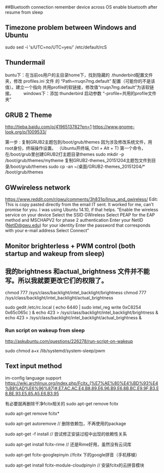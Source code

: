 ##Bluetooth connection
    remember device across OS
    enable bluetooth after resume from sleep

## Timezone problem between Windows and Ubuntu
sudo sed -i 's/UTC=no/UTC=yes/' /etc/default/rcS


## Thundermail
buntu下：在当前os用户的主目录home下，找到隐藏的 .thunderbird配置文件夹，修改 profiles.ini 文件 的 “Path=rruqn7mg.default” 配置（可能你的不是该值）。建立一个指向 共用profile的软链接，修改值“rruqn7mg.default”为该软链接。 
　　windows下：添加 thunderbird 启动参数 “-profile=共用的profile文件夹”
　　
## GRUB 2 Theme
http://tieba.baidu.com/p/4196513782?pn=1
https://www.gnome-look.org/p/1009533/

第一步 : 复制GRUB2主题包到/boot/grub/themes
因为涉及修改系统文件，用root身份，终端操作设置。
（Ubuntu开终端, Ctrl + Alt + T)
第一个命令， 在/boot/grub里创建GRUB2打主题目录themes
sudo mkdir -p /boot/grub/themes/mytheme
复制GRUB2-themes_20151204主题包文件到目录/boot/grub/themes sudo cp -an ~/桌面/GRUB2-themes_20151204/* /boot/grub/themes

## GWwireless network
https://www.reddit.com/r/gwu/comments/3h831q/linux_and_gwireless/
Edit: This is copy pasted directly from the email IT sent. It worked for me, can't promise for you. I was using Ubuntu 14.10, if that helps.
"Enable the wireless service on your device
Select the SSID GWireless
Select PEAP for the EAP method and MSCHAPV2 for phase 2 authentication
Enter your NetID (NetID@gwu.edu) for your identity
Enter the password that corresponds with your e-mail address
Select Connect"


## Monitor brighterless + PWM control (both startup and wakeup from sleep)

## 我的brightness 和actual_brightness 文件并不能写。所以我就要更改它们的权限了。
chmod 777 /sys/class/backlight/intel_backlight/brightness
chmod 777 /sys/class/backlight/intel_backlight/actual_brightness

sudo gedit /etc/rc.local
( echo 6440 | sudo intel_reg write 0xC8254 0x65c065c ) &
echo 423  > /sys/class/backlight/intel_backlight/brightness &
echo 423  > /sys/class/backlight/intel_backlight/actual_brightness &



### Run script on wakeup from sleep
http://askubuntu.com/questions/226278/run-script-on-wakeup

sudo chmod a+x /lib/systemd/system-sleep/pwm




## Text input method
im-config
language support
https://wiki.archlinux.org/index.php/Fcitx_(%E7%AE%80%E4%BD%93%E4%B8%AD%E6%96%87)#.E7.AC.AC.E4.B8.89.E6.96.B9.E6.8B.BC.E9.9F.B3.E8.BE.93.E5.85.A5.E6.B3.95



有必要就再删除干净fcitx相关的
sudo apt-get remove fcitx

sudo apt-get remove fcitx*  

sudo apt-get autoremove   // 删除依赖包，不再使用的package

sudo apt-get -f install   // 尝试修正安装过程中出现的依赖性关系

sudo apt-get install fcitx-rime // 还是Rime好用，虽然没有云词库

sudo apt-get fcitx-googlepinyin //fcitx 下的google拼音（手机移植）

sudo apt-get install fcitx-module-cloudpinyin // 安装fcitx的云拼音模块




  

